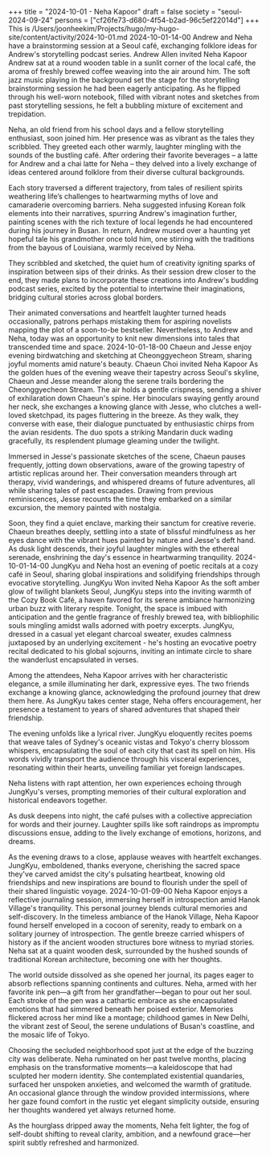 +++
title = "2024-10-01 - Neha Kapoor"
draft = false
society = "seoul-2024-09-24"
persons = ["cf26fe73-d680-4f54-b2ad-96c5ef22014d"]
+++
This is /Users/joonheekim/Projects/hugo/my-hugo-site/content/activity/2024-10-01.md
2024-10-01-14-00
Andrew and Neha have a brainstorming session at a Seoul café, exchanging folklore ideas for Andrew's storytelling podcast series.
Andrew Allen invited Neha Kapoor
Andrew sat at a round wooden table in a sunlit corner of the local café, the aroma of freshly brewed coffee weaving into the air around him. The soft jazz music playing in the background set the stage for the storytelling brainstorming session he had been eagerly anticipating. As he flipped through his well-worn notebook, filled with vibrant notes and sketches from past storytelling sessions, he felt a bubbling mixture of excitement and trepidation.

Neha, an old friend from his school days and a fellow storytelling enthusiast, soon joined him. Her presence was as vibrant as the tales they scribbled. They greeted each other warmly, laughter mingling with the sounds of the bustling café. After ordering their favorite beverages – a latte for Andrew and a chai latte for Neha – they delved into a lively exchange of ideas centered around folklore from their diverse cultural backgrounds.

Each story traversed a different trajectory, from tales of resilient spirits weathering life’s challenges to heartwarming myths of love and camaraderie overcoming barriers. Neha suggested infusing Korean folk elements into their narratives, spurring Andrew's imagination further, painting scenes with the rich texture of local legends he had encountered during his journey in Busan. In return, Andrew mused over a haunting yet hopeful tale his grandmother once told him, one stirring with the traditions from the bayous of Louisiana, warmly received by Neha.

They scribbled and sketched, the quiet hum of creativity igniting sparks of inspiration between sips of their drinks. As their session drew closer to the end, they made plans to incorporate these creations into Andrew's budding podcast series, excited by the potential to intertwine their imaginations, bridging cultural stories across global borders.

Their animated conversations and heartfelt laughter turned heads occasionally, patrons perhaps mistaking them for aspiring novelists mapping the plot of a soon-to-be bestseller. Nevertheless, to Andrew and Neha, today was an opportunity to knit new dimensions into tales that transcended time and space.
2024-10-01-18-00
Chaeun and Jesse enjoy evening birdwatching and sketching at Cheonggyecheon Stream, sharing joyful moments amid nature's beauty.
Chaeun Choi invited Neha Kapoor
As the golden hues of the evening weave their tapestry across Seoul's skyline, Chaeun and Jesse meander along the serene trails bordering the Cheonggyecheon Stream. The air holds a gentle crispness, sending a shiver of exhilaration down Chaeun's spine. Her binoculars swaying gently around her neck, she exchanges a knowing glance with Jesse, who clutches a well-loved sketchpad, its pages fluttering in the breeze. As they walk, they converse with ease, their dialogue punctuated by enthusiastic chirps from the avian residents. The duo spots a striking Mandarin duck wading gracefully, its resplendent plumage gleaming under the twilight.

Immersed in Jesse's passionate sketches of the scene, Chaeun pauses frequently, jotting down observations, aware of the growing tapestry of artistic replicas around her. Their conversation meanders through art therapy, vivid wanderings, and whispered dreams of future adventures, all while sharing tales of past escapades. Drawing from previous reminiscences, Jesse recounts the time they embarked on a similar excursion, the memory painted with nostalgia.

Soon, they find a quiet enclave, marking their sanctum for creative reverie. Chaeun breathes deeply, settling into a state of blissful mindfulness as her eyes dance with the vibrant hues painted by nature and Jesse's deft hand. As dusk light descends, their joyful laughter mingles with the ethereal serenade, enshrining the day's essence in heartwarming tranquility.
2024-10-01-14-00
JungKyu and Neha host an evening of poetic recitals at a cozy café in Seoul, sharing global inspirations and solidifying friendships through evocative storytelling.
JungKyu Won invited Neha Kapoor
As the soft amber glow of twilight blankets Seoul, JungKyu steps into the inviting warmth of the Cozy Book Café, a haven favored for its serene ambiance harmonizing urban buzz with literary respite. Tonight, the space is imbued with anticipation and the gentle fragrance of freshly brewed tea, with bibliophilic souls mingling amidst walls adorned with poetry excerpts. JungKyu, dressed in a casual yet elegant charcoal sweater, exudes calmness juxtaposed by an underlying excitement - he's hosting an evocative poetry recital dedicated to his global sojourns, inviting an intimate circle to share the wanderlust encapsulated in verses.

Among the attendees, Neha Kapoor arrives with her characteristic elegance, a smile illuminating her dark, expressive eyes. The two friends exchange a knowing glance, acknowledging the profound journey that drew them here. As JungKyu takes center stage, Neha offers encouragement, her presence a testament to years of shared adventures that shaped their friendship.

The evening unfolds like a lyrical river. JungKyu eloquently recites poems that weave tales of Sydney's oceanic vistas and Tokyo's cherry blossom whispers, encapsulating the soul of each city that cast its spell on him. His words vividly transport the audience through his visceral experiences, resonating within their hearts, unveiling familiar yet foreign landscapes.

Neha listens with rapt attention, her own experiences echoing through JungKyu's verses, prompting memories of their cultural exploration and historical endeavors together.

As dusk deepens into night, the café pulses with a collective appreciation for words and their journey. Laughter spills like soft raindrops as impromptu discussions ensue, adding to the lively exchange of emotions, horizons, and dreams.

As the evening draws to a close, applause weaves with heartfelt exchanges. JungKyu, emboldened, thanks everyone, cherishing the sacred space they've carved amidst the city's pulsating heartbeat, knowing old friendships and new inspirations are bound to flourish under the spell of their shared linguistic voyage.
2024-10-01-09-00
Neha Kapoor enjoys a reflective journaling session, immersing herself in introspection amid Hanok Village's tranquility. This personal journey blends cultural memories and self-discovery.
In the timeless ambiance of the Hanok Village, Neha Kapoor found herself enveloped in a cocoon of serenity, ready to embark on a solitary journey of introspection. The gentle breeze carried whispers of history as if the ancient wooden structures bore witness to myriad stories. Neha sat at a quaint wooden desk, surrounded by the hushed sounds of traditional Korean architecture, becoming one with her thoughts. 

The world outside dissolved as she opened her journal, its pages eager to absorb reflections spanning continents and cultures. Neha, armed with her favorite ink pen—a gift from her grandfather—began to pour out her soul. Each stroke of the pen was a cathartic embrace as she encapsulated emotions that had simmered beneath her poised exterior. Memories flickered across her mind like a montage; childhood games in New Delhi, the vibrant zest of Seoul, the serene undulations of Busan's coastline, and the mosaic life of Tokyo. 

Choosing the secluded neighborhood spot just at the edge of the buzzing city was deliberate. Neha ruminated on her past twelve months, placing emphasis on the transformative moments—a kaleidoscope that had sculpted her modern identity. She contemplated existential quandaries, surfaced her unspoken anxieties, and welcomed the warmth of gratitude. An occasional glance through the window provided intermissions, where her gaze found comfort in the rustic yet elegant simplicity outside, ensuring her thoughts wandered yet always returned home.

As the hourglass dripped away the moments, Neha felt lighter, the fog of self-doubt shifting to reveal clarity, ambition, and a newfound grace—her spirit subtly refreshed and harmonized.
